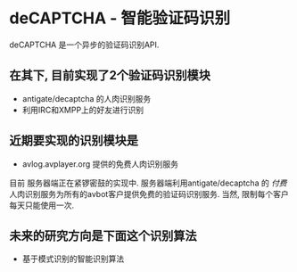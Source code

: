 # deCAPTCHA - 智能验证码识别

deCAPTCHA 是一个异步的验证码识别API.

## 在其下, 目前实现了2个验证码识别模块

*  antigate/decaptcha 的人肉识别服务
*  利用IRC和XMPP上的好友进行识别

## 近期要实现的识别模块是

* avlog.avplayer.org 提供的免费人肉识别服务

目前 服务器端正在紧锣密鼓的实现中. 服务器端利用antigate/decaptcha 的 *付费*
人肉识别服务为所有的avbot客户提供免费的验证码识别服务. 当然, 限制每个客户每天只能使用一次.


## 未来的研究方向是下面这个识别算法

*  基于模式识别的智能识别算法

